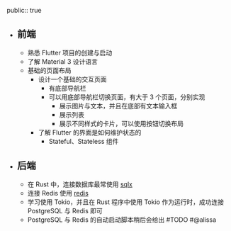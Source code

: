 public:: true

- ## 前端
	- 熟悉 Flutter 项目的创建与启动
	- 了解 Material 3 设计语言
	- 基础的页面布局
		- 设计一个基础的交互页面
			- 有底部导航栏
			- 可以用底部导航栏切换页面，有大于 3 个页面，分别实现
				- 展示图片与文本，并且在底部有文本输入框
				- 展示列表
				- 展示不同样式的卡片，可以使用按钮切换布局
		- 了解 Flutter 的界面是如何维护状态的
			- Stateful、Stateless 组件
- ## 后端
	- 在 Rust 中，连接数据库最常使用 [sqlx](https://docs.rs/sqlx/latest/sqlx/)
	- 连接 Redis 使用 [redis](https://docs.rs/redis/latest/redis/)
	- 学习使用 Tokio，并且在 Rust 程序中使用 Tokio 作为运行时，成功连接 PostgreSQL 与 Redis 即可
	- PostgreSQL 与 Redis 的自动启动脚本稍后会给出 #TODO #@alissa